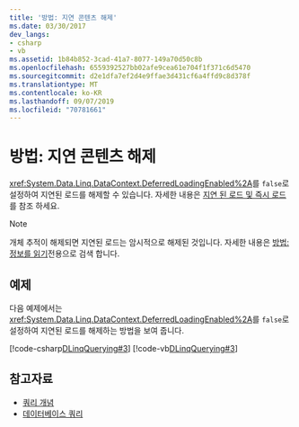 ```yaml
---
title: '방법: 지연 콘텐츠 해제'
ms.date: 03/30/2017
dev_langs:
- csharp
- vb
ms.assetid: 1b84b852-3cad-41a7-8077-149a70d50c8b
ms.openlocfilehash: 6559392527bb02afe9cea61e704f1f371c6d5470
ms.sourcegitcommit: d2e1dfa7ef2d4e9ffae3d431cf6a4ffd9c8d378f
ms.translationtype: MT
ms.contentlocale: ko-KR
ms.lasthandoff: 09/07/2019
ms.locfileid: "70781661"
---
```

# <a name="how-to-turn-off-deferred-loading"></a>방법: 지연 콘텐츠 해제
<xref:System.Data.Linq.DataContext.DeferredLoadingEnabled%2A>를 `false`로 설정하여 지연된 로드를 해제할 수 있습니다. 자세한 내용은 [지연 된 로드 및 즉시 로드](deferred-versus-immediate-loading.md)를 참조 하세요.  
  
> [!NOTE]
> 개체 추적이 해제되면 지연된 로드는 암시적으로 해제된 것입니다. 자세한 내용은 [방법: 정보를 읽기](how-to-retrieve-information-as-read-only.md)전용으로 검색 합니다.  
  
## <a name="example"></a>예제  
 다음 예제에서는 <xref:System.Data.Linq.DataContext.DeferredLoadingEnabled%2A>를 `false`로 설정하여 지연된 로드를 해제하는 방법을 보여 줍니다.  
  
 [!code-csharp[DLinqQuerying#3](../../../../../../samples/snippets/csharp/VS_Snippets_Data/DLinqQuerying/cs/Program.cs#3)]
 [!code-vb[DLinqQuerying#3](../../../../../../samples/snippets/visualbasic/VS_Snippets_Data/DLinqQuerying/vb/Module1.vb#3)]  
  
## <a name="see-also"></a>참고자료

- [쿼리 개념](query-concepts.md)
- [데이터베이스 쿼리](querying-the-database.md)
